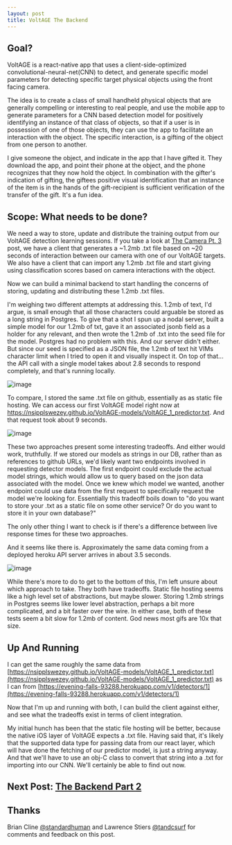 ```yaml
---
layout: post
title: VoltAGE The Backend
---
```


## Goal?
VoltAGE is a react-native app that uses a client-side-optimized convolutional-neural-net(CNN) to detect, and generate specific model parameters for detecting specific target physical objects using the front facing camera.

The idea is to create a class of small handheld physical objects that are generally compelling or interesting to real people, and use the mobile app to generate parameters for a CNN based detection model for positively identifying an instance of that class of objects, so that if a user is in possession of one of those objects, they can use the app to facilitate an interaction with the object. The specific interaction, is a gifting of the object from one person to another.

I give someone the object, and indicate in the app that I have gifted it. They download the app, and point their phone at the object, and the phone recognizes that they now hold the object. In combination with the gifter's indication of gifting, the  giftees positive visual identification that an instance of the item is in the hands of the gift-recipient is sufficient verification of the transfer of the gift. It's a fun idea.

## Scope: What needs to be done?

We need a way to store, update and distribute the training output from our VoltAGE detection learning sessions. If you take a look at [The Camera Pt. 3](https://nsipplswezey.github.io/2017/11/15/VoltAGE-The-Camera-Part-3.html) post, we have a client that generates a ~1.2mb .txt file based on ~20 seconds of interaction between our camera with one of our VoltAGE targets. We also have a client that can import any 1.2mb .txt file and start giving using classification scores based on camera interactions with the object.

Now we can build a minimal backend to start handling the concerns of storing, updating and distributing these 1.2mb .txt files.

I'm weighing two different attempts at addressing this. 1.2mb of text, I'd argue, is small enough that all those characters could arguable be stored as a long string in Postgres. To give that a shot I spun up a nodal server, built a simple model for our 1.2mb of txt, gave it an associated jsonb field as a holder for any relevant, and then wrote the 1.2mb of .txt into the seed file for the model. Postgres had no problem with this. And our server didn't either. But since our seed is specified as a JSON file, the 1.2mb of text hit VIMs character limit when I tried to open it and visually inspect it. On top of that... the API call with a single model takes about 2.8 seconds to respond completely, and that's running locally.

![image](https://user-images.githubusercontent.com/7946707/32971885-3dc1d11c-cba4-11e7-8421-55c62dc3d0d4.png)

To compare, I stored the same .txt file on github, essentially as as static file hosting. We can access our first VoltAGE model right now at https://nsipplswezey.github.io/VoltAGE-models/VoltAGE_1_predictor.txt. And that request took about 9 seconds.

![image](https://user-images.githubusercontent.com/7946707/32971989-bd628dc6-cba4-11e7-8924-9ac2bb0d7f0b.png)

These two approaches present some interesting tradeoffs. And either would work, truthfully. If we stored our models as strings in our DB, rather than as references to github URLs, we'd likely want two endpoints involved in requesting detector models. The first endpoint could exclude the actual model strings, which would allow us to query based on the json data associated with the model. Once we knew which model we wanted, another endpoint could use data from the first request to specifically request the model we're looking for. Essentially this tradeoff boils down to "do you want to store your .txt as a static file on some other service? Or do you want to store it in your own database?"

The only other thing I want to check is if there's a difference between live response times for these two approaches.

And it seems like there is. Approximately the same data coming from a deployed heroku API server arrives in about 3.5 seconds.

![image](https://user-images.githubusercontent.com/7946707/32971241-1dab66ac-cba1-11e7-92ed-84a3c35a7da3.png)


While there's more to do to get to the bottom of this, I'm left unsure about which approach to take. They both have tradeoffs. Static file hosting seems like a high level set of abstractions, but maybe slower. Storing 1.2mb strings in Postgres seems like lower level abstraction, perhaps a bit more complicated, and a bit faster over the wire. In either case, both of these tests seem a bit slow for 1.2mb of content. God news most gifs are 10x that size.

## Up And Running

I can get the same roughly the same data from [https://nsipplswezey.github.io/VoltAGE-models/VoltAGE_1_predictor.txt](https://nsipplswezey.github.io/VoltAGE-models/VoltAGE_1_predictor.txt) as I can from [https://evening-falls-93288.herokuapp.com/v1/detectors/1](https://evening-falls-93288.herokuapp.com/v1/detectors/1)

Now that I'm up and running with both, I can build the client against either, and see what the tradeoffs exist in terms of client integration.

My initial hunch has been that the static file hosting will be better, because the native iOS layer of VoltAGE expects a .txt file. Having said that, it's likely that the supported data type for passing data from our react layer, which will have done the fetching of our predictor model, is just a string anyway. And that we'll have to use an obj-C class to convert that string into a .txt for importing into our CNN. We'll certainly be able to find out now.

## Next Post: [The Backend Part 2](https://nsipplswezey.github.io/2017/12/01/VoltAGE-The-Backend-Pt.-2.html) 

## **Thanks** 
Brian Cline [@standardhuman](https://github.com/standardhuman) and Lawrence Stiers [@tandcsurf](https://github.com/tandcsurf) for comments and feedback on this post.
